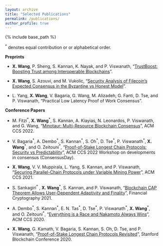 ```yaml
---
layout: archive	
title: "Selected Publications"
permalink: /publications/
author_profile: true	  
---
```


{% include base_path %}

<sup>\*</sup> denotes equal contribution or or alphabetical order.

**Preprints**

- **X. Wang**, P. Sheng, S. Kannan, K. Nayak, and P. Viswanath, “[TrustBoost: Boosting Trust among Interoperable Blockchains](https://arxiv.org/abs/2210.11571)”.
  
- **X. Wang**, S. Azouvi, and M. Vukolic, “[Security Analysis of Filecoin’s Expected Consensus in the Byzantine vs Honest Model](https://drive.google.com/file/d/1KFykwDHQxsgbOApbLKDZL6ViOQBQoQBf/view)”.

- L. Yang, **X. Wang**, V. Bagaria, G. Wang, M. Alizadeh, G. Fanti, D. Tse, and P. Viswanath, “Practical Low Latency Proof of Work Consensus”.

**Conference Papers**

- M. Fitzi<sup>\*</sup>, **X. Wang**<sup>\*</sup>, S. Kannan, A. Kiayias, N. Leonardos, P. Viswanath, and G. Wang, “[Minotaur: Multi-Resource Blockchain Consensus](https://arxiv.org/abs/2201.11780)”, ACM CCS 2022.

- V. Bagaria<sup>\*</sup>, A. Dembo<sup>\*</sup>, S. Kannan<sup>\*</sup>, S. Oh<sup>\*</sup>, D. Tse<sup>\*</sup>, P. Viswanath<sup>\*</sup>, **X. Wang**<sup>\*</sup>, and O. Zeitouni<sup>\*</sup>, “[Proof-of-Stake Longest Chain Protocols: Security vs Predictability](https://arxiv.org/abs/1910.02218)”, ACM CCS 2022 Workshop on developments in consensus (ConsensusDay).

- **X. Wang**, V. V. Muppirala, L. Yang, S. Kannan, and P. Viswanath, “[Securing Parallel-Chain Protocols under Variable Mining Power](https://arxiv.org/abs/2105.02927)”, ACM CCS 2021.

- S. Sankagiri<sup>\*</sup> , **X. Wang**<sup>\*</sup>, S. Kannan, and P. Viswanath, “[Blockchain CAP Theorem Allows User-Dependent Adaptivity and Finality](https://arxiv.org/abs/2010.13711)”, Financial Cryptography 2021.


- A. Dembo<sup>\*</sup>, S. Kannan<sup>\*</sup>, E. N. Tas<sup>\*</sup>, D. Tse<sup>\*</sup>, P. Viswanath<sup>\*</sup>, **X. Wang**<sup>\*</sup>, and O. Zeitouni<sup>\*</sup>, “[Everything is a Race and Nakamoto Always Wins](https://arxiv.org/abs/2005.10484)”, ACM CCS 2020. 

- **X. Wang**, G. Kamath, V. Bagaria, S. Kannan, S. Oh, D. Tse, and P. Viswanath, “[Proof-of-Stake Longest Chain Protocols Revisited](https://arxiv.org/abs/1910.02218v2)”, Stanford Blockchain Conference 2020.
